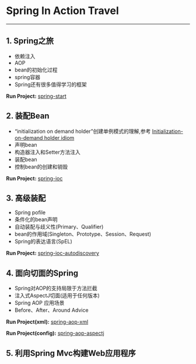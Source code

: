 # Spring In Action Travel
---
## 1. Spring之旅

* 依赖注入
* AOP
* bean的初始化过程
* spring容器
* Spring还有很多值得学习的框架

**Run Project:** [spring-start](https://github.com/DeceiverWu/Spring-In-Action/tree/master/spring-start)

## 2. 装配Bean

* “initialization on demand holder”创建单例模式的理解,参考 [Initialization-on-demand holder idiom](https://en.wikipedia.org/wiki/Initialization-on-demand_holder_idiom)
* 声明bean
* 构造器注入和Setter方法注入
* 装配bean
* 控制bean的创建和销毁

**Run Project:** [spring-ioc](https://github.com/DeceiverWu/Spring-In-Action/tree/master/spring-ioc)

## 3. 高级装配

* Spring pofile
* 条件化的bean声明
* 自动装配与歧义性(Primary、Qualifier)
* bean的作用域(Singleton、Prototype、Session、Request)
* Spring的表达语言(SpEL)

**Run Project:** [spring-ioc-autodiscovery](https://github.com/DeceiverWu/Spring-In-Action/tree/master/spring-ioc-autodiscovery)

## 4. 面向切面的Spring

* Spring对AOP的支持局限于方法拦截
* 注入式AspectJ切面(适用于任何版本)
* Spring AOP 应用场景
* Before、After、Around Advice

**Run Project(xml):** [spring-aop-xml](https://github.com/DeceiverWu/Spring-In-Action/tree/master/spring-aop-xml)

**Run Project(config):** [spring-aop-aspectj](https://github.com/DeceiverWu/Spring-In-Action/tree/master/spring-aop-aspectj)

## 5. 利用Spring Mvc构建Web应用程序


